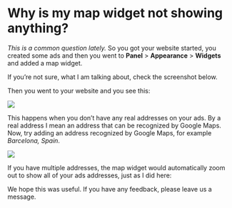 # Why is my map widget not showing anything?

*This is a common question lately.*
So you got your website started, you created some ads and then you went to  **Panel**  >  **Appearance**  >  **Widgets**  and added a map widget.

If you’re not sure, what I am talking about, check the screenshot below.

Then you went to your website and you see this:

![](https://raw.githubusercontent.com/yclas/guides/master/images/2step-auth-enable1.png) 

This happens when you don’t have any real addresses on your ads. By a real address I mean an address that can be recognized by Google Maps. Now, try adding an address recognized by Google Maps, for example  _Barcelona, Spain_.

![](https://github.com/yclas/guides/blob/master/images/map%20widget1.png)

If you have multiple addresses, the map widget would automatically zoom out to show all of your ads addresses, just as I did here:



  
We hope this was useful. If you have any feedback, please leave us a message. 



